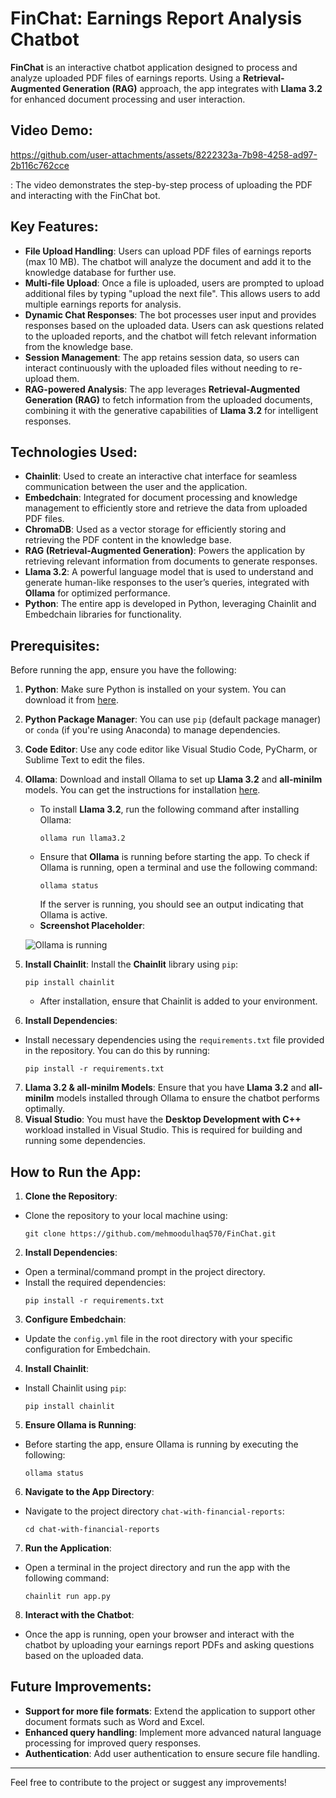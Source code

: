 # FinChat: Earnings Report Analysis Chatbot

**FinChat** is an interactive chatbot application designed to process and analyze uploaded PDF files of earnings reports. Using a **Retrieval-Augmented Generation (RAG)** approach, the app integrates with **Llama 3.2** for enhanced document processing and user interaction.

## Video Demo:

https://github.com/user-attachments/assets/8222323a-7b98-4258-ad97-2b116c762cce

: The video demonstrates the step-by-step process of uploading the PDF and interacting with the FinChat bot.

## Key Features:
- **File Upload Handling**: Users can upload PDF files of earnings reports (max 10 MB). The chatbot will analyze the document and add it to the knowledge database for further use.
- **Multi-file Upload**: Once a file is uploaded, users are prompted to upload additional files by typing "upload the next file". This allows users to add multiple earnings reports for analysis.
- **Dynamic Chat Responses**: The bot processes user input and provides responses based on the uploaded data. Users can ask questions related to the uploaded reports, and the chatbot will fetch relevant information from the knowledge base.
- **Session Management**: The app retains session data, so users can interact continuously with the uploaded files without needing to re-upload them.
- **RAG-powered Analysis**: The app leverages **Retrieval-Augmented Generation (RAG)** to fetch information from the uploaded documents, combining it with the generative capabilities of **Llama 3.2** for intelligent responses.

## Technologies Used:
- **Chainlit**: Used to create an interactive chat interface for seamless communication between the user and the application.
- **Embedchain**: Integrated for document processing and knowledge management to efficiently store and retrieve the data from uploaded PDF files.
- **ChromaDB**: Used as a vector storage for efficiently storing and retrieving the PDF content in the knowledge base.
- **RAG (Retrieval-Augmented Generation)**: Powers the application by retrieving relevant information from documents to generate responses.
- **Llama 3.2**: A powerful language model that is used to understand and generate human-like responses to the user’s queries, integrated with **Ollama** for optimized performance.
- **Python**: The entire app is developed in Python, leveraging Chainlit and Embedchain libraries for functionality.

## Prerequisites:
Before running the app, ensure you have the following:

1. **Python**: Make sure Python is installed on your system. You can download it from [here](https://www.python.org/downloads/).
2. **Python Package Manager**: You can use `pip` (default package manager) or `conda` (if you're using Anaconda) to manage dependencies.
3. **Code Editor**: Use any code editor like Visual Studio Code, PyCharm, or Sublime Text to edit the files.
4. **Ollama**: Download and install Ollama to set up **Llama 3.2** and **all-minilm** models. You can get the instructions for installation [here](https://ollama.com).
   - To install **Llama 3.2**, run the following command after installing Ollama:
     ```
     ollama run llama3.2
     ```
   - Ensure that **Ollama** is running before starting the app. To check if Ollama is running, open a terminal and use the following command:
     ```
     ollama status
     ```
     If the server is running, you should see an output indicating that Ollama is active.
   - **Screenshot Placeholder**:
   
   ![Ollama is running](https://github.com/user-attachments/assets/0909ae2a-c71e-4360-ae1b-52d11a828037)

5. **Install Chainlit**: Install the **Chainlit** library using `pip`:
     ```
     pip install chainlit
     ```
     - After installation, ensure that Chainlit is added to your environment.
6. **Install Dependencies**: 
- Install necessary dependencies using the `requirements.txt` file provided in the repository. You can do this by running:
  ```
  pip install -r requirements.txt
  ```
7. **Llama 3.2 & all-minilm Models**: Ensure that you have **Llama 3.2** and **all-minilm** models installed through Ollama to ensure the chatbot performs optimally.
8. **Visual Studio**: You must have the **Desktop Development with C++** workload installed in Visual Studio. This is required for building and running some dependencies.

## How to Run the App:
1. **Clone the Repository**:
- Clone the repository to your local machine using:
  ```
  git clone https://github.com/mehmoodulhaq570/FinChat.git
  ```
2. **Install Dependencies**:
- Open a terminal/command prompt in the project directory.
- Install the required dependencies:
  ```
  pip install -r requirements.txt
  ```
3. **Configure Embedchain**:
- Update the `config.yml` file in the root directory with your specific configuration for Embedchain.
4. **Install Chainlit**:
- Install Chainlit using `pip`:
  ```
  pip install chainlit
  ```
5. **Ensure Ollama is Running**:
- Before starting the app, ensure Ollama is running by executing the following:
  ```
  ollama status
  ```
6. **Navigate to the App Directory**:
- Navigate to the project directory `chat-with-financial-reports`:
  ```
  cd chat-with-financial-reports
  ```
7. **Run the Application**:
- Open a terminal in the project directory and run the app with the following command:
  ```
  chainlit run app.py
  ```
8. **Interact with the Chatbot**:
- Once the app is running, open your browser and interact with the chatbot by uploading your earnings report PDFs and asking questions based on the uploaded data.

## Future Improvements:
- **Support for more file formats**: Extend the application to support other document formats such as Word and Excel.
- **Enhanced query handling**: Implement more advanced natural language processing for improved query responses.
- **Authentication**: Add user authentication to ensure secure file handling.

---

Feel free to contribute to the project or suggest any improvements!

